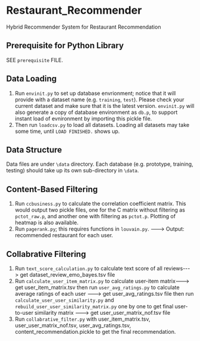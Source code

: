 # Restaurant_Recommender
Hybrid Recommender System for Restaurant Recommendation

## Prerequisite for Python Library
SEE `prerequisite` FILE.

## Data Loading
1. Run `envinit.py` to set up database envrionment; notice that it will provide with a dataset name (e.g. `training`, `test`). Please check your current dataset and make sure that it is the latest version. `envinit.py` will also generate a copy of database environment as `db.p`, to support instant load of evnironment by importing this pickle file.
2. Then run `loadcsv.py` to load all datasets. Loading all datasets may take some time, until `LOAD FINISHED.` shows up.

## Data Structure
Data files are under `\data` directory. Each database (e.g. prototype, training, testing) should take up its own sub-directory in `\data`.

## Content-Based Filtering
1. Run `ccbusiness.py` to calculate the correlation coefficient matrix. This would output two pickle files, one for the C matrix without filtering as `pctot_raw.p`, and another one with filtering as `pctot.p`. Plotting of heatmap is also available.
2. Run `pagerank.py`; this requires functions in `louvain.py`. ---> Output: recommended restaurant for each user.

## Collabrative Filtering
1. Run `text_score_calculation.py` to calculate text score of all reviews---> get dataset_review_emo_bayes.tsv file
2. Run `calculate_user_item_matrix.py` to calculate user-item matrix---> get user_item_matrix.tsv
   then run `user_avg_ratings.py` to calculate average ratings of each user ---> get user_avg_ratings.tsv file
   then run `calculate_user_user_similarity.py` and `rebuild_user_user_similarity_matrix.py` one by one to get final user-to-user similarity    matrix ---> get user_user_matrix_nof.tsv file
3. Run `collabrative_filter.py` with user_item_matrix.tsv, user_user_matrix_nof.tsv, user_avg_ratings.tsv, content_recommendation.pickle to    get the final recommendation.
